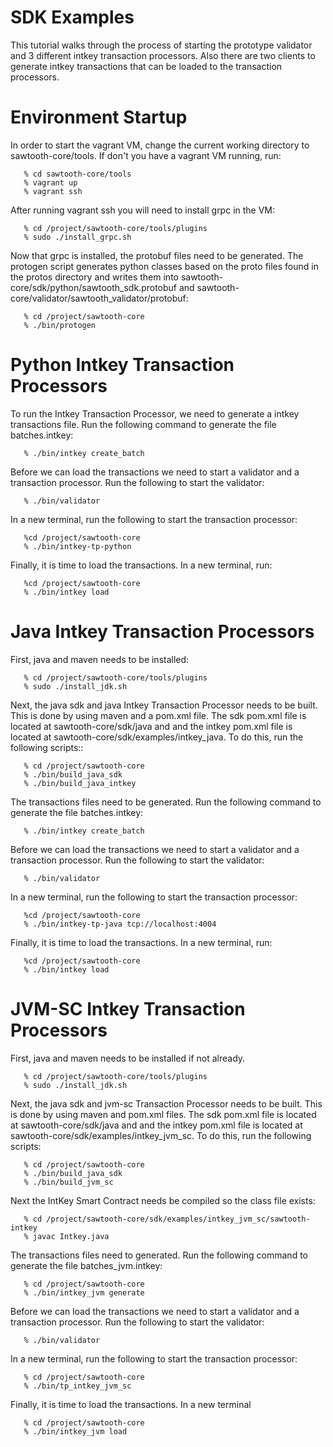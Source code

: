 
SDK Examples
========

This tutorial walks through the process of starting the prototype validator and
3 different intkey transaction processors. Also there are two clients to
generate intkey transactions that can be loaded to the transaction processors.

Environment Startup
===================

In order to start the vagrant VM, change the current working directory to
sawtooth-core/tools. If don't you have a vagrant VM running, run:

```
   % cd sawtooth-core/tools
   % vagrant up
   % vagrant ssh
```

After running vagrant ssh you will need to install grpc in the VM:

```
   % cd /project/sawtooth-core/tools/plugins
   % sudo ./install_grpc.sh
```

Now that grpc is installed, the protobuf files need to be generated. The
protogen script generates python classes based on the proto files found in the
protos directory and writes them into
sawtooth-core/sdk/python/sawtooth_sdk.protobuf and
sawtooth-core/validator/sawtooth_validator/protobuf:

```
   % cd /project/sawtooth-core
   % ./bin/protogen
```

Python Intkey Transaction Processors
===================

To run the Intkey Transaction Processor, we need to generate a intkey
transactions file. Run the following command to generate the file
batches.intkey:

```
   % ./bin/intkey create_batch
```

Before we can load the transactions we need to start a validator and a
transaction processor. Run the following to start the validator:

```
   % ./bin/validator
```

In a new terminal, run the following to start the transaction processor:

```
   %cd /project/sawtooth-core
   % ./bin/intkey-tp-python
```

Finally, it is time to load the transactions. In a new terminal, run:

```
   %cd /project/sawtooth-core
   % ./bin/intkey load
```

Java Intkey Transaction Processors
===================

First, java and maven needs to be installed:

```
   % cd /project/sawtooth-core/tools/plugins
   % sudo ./install_jdk.sh
```

Next, the java sdk and java Intkey Transaction Processor needs to be built.
This is done by using maven and a pom.xml file. The sdk pom.xml file is located
at sawtooth-core/sdk/java and and the intkey pom.xml file is located at
sawtooth-core/sdk/examples/intkey_java. To do this, run the following scripts::

```
   % cd /project/sawtooth-core
   % ./bin/build_java_sdk
   % ./bin/build_java_intkey
```

The transactions files need to be generated. Run the following command to
generate the file batches.intkey:

```
   % ./bin/intkey create_batch
```

Before we can load the transactions we need to start a validator and a
transaction processor. Run the following to start the validator:

```
   % ./bin/validator
```

In a new terminal, run the following to start the transaction processor:

```
   %cd /project/sawtooth-core
   % ./bin/intkey-tp-java tcp://localhost:4004
```

Finally, it is time to load the transactions. In a new terminal, run:

```
   %cd /project/sawtooth-core
   % ./bin/intkey load
```

JVM-SC Intkey Transaction Processors
===================

First, java and maven needs to be installed if not already.

```
   % cd /project/sawtooth-core/tools/plugins
   % sudo ./install_jdk.sh
```

Next, the java sdk and jvm-sc Transaction Processor needs to be built.
This is done by using maven and pom.xml files. The sdk pom.xml file is located
at sawtooth-core/sdk/java and and the intkey pom.xml file is located at
sawtooth-core/sdk/examples/intkey_jvm_sc. To do this, run the following scripts:

```
   % cd /project/sawtooth-core
   % ./bin/build_java_sdk
   % ./bin/build_jvm_sc
```

Next the IntKey Smart Contract needs be compiled so the class file exists:

```
   % cd /project/sawtooth-core/sdk/examples/intkey_jvm_sc/sawtooth-intkey
   % javac Intkey.java
```

The transactions files need to generated. Run the following command to
generate the file batches_jvm.intkey:

```
   % cd /project/sawtooth-core
   % ./bin/intkey_jvm generate
```

Before we can load the transactions we need to start a validator and a
transaction processor. Run the following to start the validator:

```
   % ./bin/validator
```

In a new terminal, run the following to start the transaction processor:

```
   % cd /project/sawtooth-core
   % ./bin/tp_intkey_jvm_sc
```

Finally, it is time to load the transactions. In a new terminal

```
   % cd /project/sawtooth-core
   % ./bin/intkey_jvm load
```
